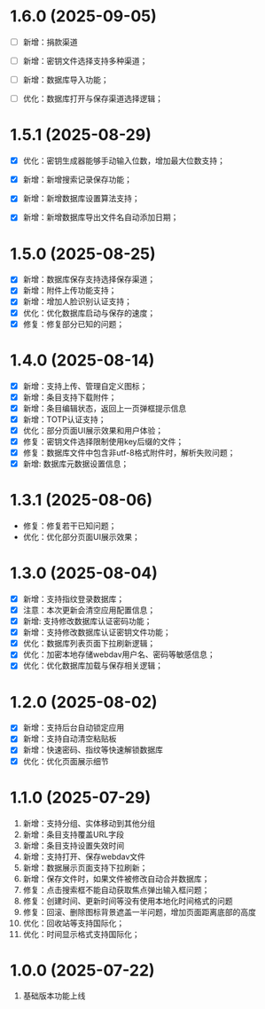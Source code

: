 # 1.6.0 (2025-09-05)
- [ ] 新增：捐款渠道
- [ ] 新增：密钥文件选择支持多种渠道；
- [ ] 新增：数据库导入功能；
- [ ] 优化：数据库打开与保存渠道选择逻辑；


# 1.5.1 (2025-08-29)
- [x] 优化：密钥生成器能够手动输入位数，增加最大位数支持；
- [x] 新增：新增搜索记录保存功能；
- [x] 新增：新增数据库设置算法支持；
- [x] 新增：新增数据库导出文件名自动添加日期；


# 1.5.0 (2025-08-25)
- [x] 新增：数据库保存支持选择保存渠道；
- [x] 新增：附件上传功能支持；
- [x] 新增：增加人脸识别认证支持；
- [x] 优化：优化数据库启动与保存的速度；
- [x] 修复：修复部分已知的问题；

# 1.4.0 (2025-08-14)
- [x] 新增：支持上传、管理自定义图标；
- [x] 新增：条目支持下载附件；
- [x] 新增：条目编辑状态，返回上一页弹框提示信息
- [x] 新增：TOTP认证支持；
- [x] 优化：部分页面UI展示效果和用户体验；
- [x] 修复：密钥文件选择限制使用key后缀的文件；
- [x] 修复：数据库文件中包含非utf-8格式附件时，解析失败问题；
- [x] 新增: 数据库元数据设置信息；

# 1.3.1 (2025-08-06)
- 修复：修复若干已知问题；
- 优化：优化部分页面UI展示效果；


# 1.3.0 (2025-08-04)
- [x] 新增：支持指纹登录数据库；
- [x] 注意：本次更新会清空应用配置信息；
- [x] 新增: 支持修改数据库认证密码功能；
- [x] 新增：支持修改数据库认证密钥文件功能；
- [x] 优化：数据库列表页面下拉刷新逻辑；
- [x] 优化：加密本地存储webdav用户名、密码等敏感信息；
- [x] 优化：优化数据库加载与保存相关逻辑；

# 1.2.0 (2025-08-02)
- [x] 新增：支持后台自动锁定应用
- [x] 新增：支持自动清空粘贴板
- [x] 新增：快速密码、指纹等快速解锁数据库
- [x] 优化：优化页面展示细节

# 1.1.0 (2025-07-29)
1. 新增：支持分组、实体移动到其他分组
2. 新增：条目支持覆盖URL字段
3. 新增：条目支持设置失效时间
4. 新增：支持打开、保存webdav文件
5. 新增：数据展示页面支持下拉刷新；
6. 新增：保存文件时，如果文件被修改自动合并数据库；
7. 修复：点击搜索框不能自动获取焦点弹出输入框问题；
8. 修复：创建时间、更新时间等没有使用本地化时间格式的问题
9. 修复：回滚、删除图标背景遮盖一半问题，增加页面距离底部的高度
10. 优化：回收站等支持国际化；
11. 优化：时间显示格式支持国际化；

# 1.0.0 (2025-07-22)
1. 基础版本功能上线